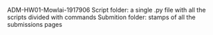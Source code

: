 ADM-HW01-Mowlai-1917906
Script folder:
a single .py file with all the scripts divided with commands
Submition folder:
stamps of all the submissions pages
